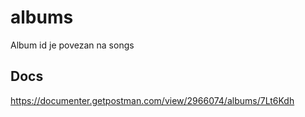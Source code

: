 # albums
Album id je povezan na songs


## Docs
https://documenter.getpostman.com/view/2966074/albums/7Lt6Kdh
